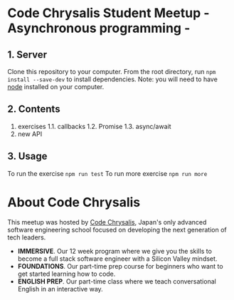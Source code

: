 # Code Chrysalis Student Meetup - Asynchronous programming -

## 1. Server

Clone this repository to your computer. From the root directory, run `npm install --save-dev` to install dependencies. Note: you will need to have [node](https://nodejs.org/en/) installed on your computer.

## 2. Contents
1. exercises
1.1. callbacks
1.2. Promise
1.3. async/await
2. new API

## 3. Usage
To run the exercise
`npm run test`
To run more exercise
`npm run more`

# About Code Chrysalis

This meetup was hosted by [Code Chrysalis](https://www.codechrysalis.io), Japan's only advanced software engineering school focused on developing the next generation of tech leaders.

- __IMMERSIVE__. Our 12 week program where we give you the skills to become a full stack software engineer with a Silicon Valley mindset.
- __FOUNDATIONS__. Our part-time prep course for beginners who want to get started learning how to code.
- __ENGLISH PREP__. Our part-time class where we teach conversational English in an interactive way.
